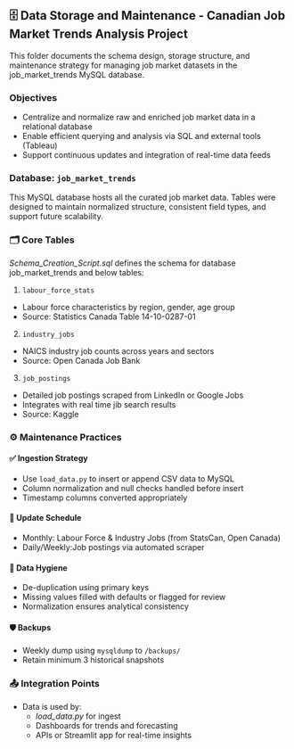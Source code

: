 ## 🗄️ Data Storage and Maintenance - Canadian Job Market Trends Analysis Project

This folder documents the schema design, storage structure, and maintenance strategy for managing job market datasets in the job_market_trends MySQL database.

### Objectives

- Centralize and normalize raw and enriched job market data in a relational database
- Enable efficient querying and analysis via SQL and external tools (Tableau)
- Support continuous updates and integration of real-time data feeds

### Database: `job_market_trends`

This MySQL database hosts all the curated job market data. Tables were designed to maintain normalized structure, consistent field types, and support future scalability.

### 🗂️ Core Tables

*Schema_Creation_Script.sql* defines the schema for database job_market_trends and below tables:

1. `labour_force_stats`
- Labour force characteristics by region, gender, age group
- Source: Statistics Canada Table 14-10-0287-01

2. `industry_jobs`
- NAICS industry job counts across years and sectors
- Source: Open Canada Job Bank

3. `job_postings`
- Detailed job postings scraped from LinkedIn or Google Jobs
- Integrates with real time jib search results
- Source: Kaggle

### ⚙️ Maintenance Practices

#### ✅ Ingestion Strategy
- Use `load_data.py` to insert or append CSV data to MySQL
- Column normalization and null checks handled before insert
- Timestamp columns converted appropriately

#### 🔄 Update Schedule
- Monthly: Labour Force & Industry Jobs (from StatsCan, Open Canada)
- Daily/Weekly:Job postings via automated scraper

#### 🧹 Data Hygiene
- De-duplication using primary keys
- Missing values filled with defaults or flagged for review
- Normalization ensures analytical consistency

#### 🛡️ Backups
- Weekly dump using `mysqldump` to `/backups/`
- Retain minimum 3 historical snapshots

### 📤 Integration Points

- Data is used by:
  - _load_data.py_ for ingest
  - Dashboards for trends and forecasting
  - APIs or Streamlit app for real-time insights
